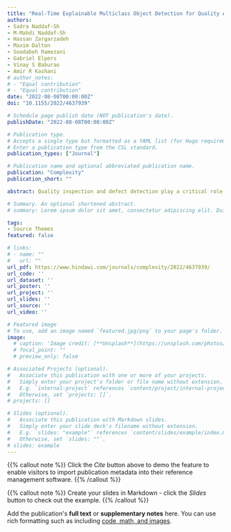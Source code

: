 ```yaml
---
title: "Real-Time Explainable Multiclass Object Detection for Quality Assessment in 2-Dimensional Radiography Images"
authors:
- Sadra Naddaf-Sh
- M-Mahdi Naddaf-Sh
- Hassan Zargarzadeh
- Maxim Dalton
- Soodabeh Ramezani
- Gabriel Elpers
- Vinay S Baburao
- Amir R Kashani
# author_notes:
# - "Equal contribution"
# - "Equal contribution"
date: "2022-08-08T00:00:00Z"
doi: "10.1155/2022/4637939"

# Schedule page publish date (NOT publication's date).
publishDate: "2022-08-08T00:00:00Z"

# Publication type.
# Accepts a single type but formatted as a YAML list (for Hugo requirements).
# Enter a publication type from the CSL standard.
publication_types: ["Journal"]

# Publication name and optional abbreviated publication name.
publication: "Complexity"
publication_short: ""

abstract: Quality inspection and defect detection play a critical role in infrastructure safety and integrity specially when it comes to aging infrastructure mostly owned by governments around the world. One of the prevalent inspections performed in the industry is nondestructive testing (NDT) using radiography imaging. Growing demand, shortage of experts, diversity of required skills, and specific regional standards with a time-limited requirement of inspection results make automated inspection an urgent need. Therefore, utilizing artificial intelligence- (AI-) based tools as an assistive technology has become a trend for industrial applications, which automates repeated tasks and provides increased confidence before and during the inspection operation. Most of the works in quality assessment are focused on the classification of few categories of defects and mostly performed on public or noncomprehensive research datasets. In this work, a scalable, efficient, and real-time deep learning family of models for detection and classification of 10 various categories of weld characteristics on a real-world industrial dataset is presented. The models are evaluated and compared against each other, various critical hyperparameters and components are optimized, and local explainability of models is discussed. Additionally, AutoAugment for object detection and various techniques are utilized and investigated. The best performance for object detection and classification for 10 class models is reached by mean average precision of 72.4% and top-1 accuracy of 90.2%, respectively. Also, the fastest object detection model is able to evaluate a full 15360  1024 pixels weld …

# Summary. An optional shortened abstract.
# summary: Lorem ipsum dolor sit amet, consectetur adipiscing elit. Duis posuere tellus ac convallis placerat. Proin tincidunt magna sed ex sollicitudin condimentum.

tags:
- Source Themes
featured: false

# links:
# - name: ""
#   url: ""
url_pdf: https://www.hindawi.com/journals/complexity/2022/4637939/
url_code: ''
url_dataset: ''
url_poster: ''
url_project: ''
url_slides: ''
url_source: ''
url_video: ''

# Featured image
# To use, add an image named `featured.jpg/png` to your page's folder. 
image:
  # caption: 'Image credit: [**Unsplash**](https://unsplash.com/photos/jdD8gXaTZsc)'
  # focal_point: ""
  # preview_only: false

# Associated Projects (optional).
#   Associate this publication with one or more of your projects.
#   Simply enter your project's folder or file name without extension.
#   E.g. `internal-project` references `content/project/internal-project/index.md`.
#   Otherwise, set `projects: []`.
# projects: []

# Slides (optional).
#   Associate this publication with Markdown slides.
#   Simply enter your slide deck's filename without extension.
#   E.g. `slides: "example"` references `content/slides/example/index.md`.
#   Otherwise, set `slides: ""`.
# slides: example
---
```


{{% callout note %}}
Click the *Cite* button above to demo the feature to enable visitors to import publication metadata into their reference management software.
{{% /callout %}}

{{% callout note %}}
Create your slides in Markdown - click the *Slides* button to check out the example.
{{% /callout %}}

Add the publication's **full text** or **supplementary notes** here. You can use rich formatting such as including [code, math, and images](https://docs.hugoblox.com/content/writing-markdown-latex/).
